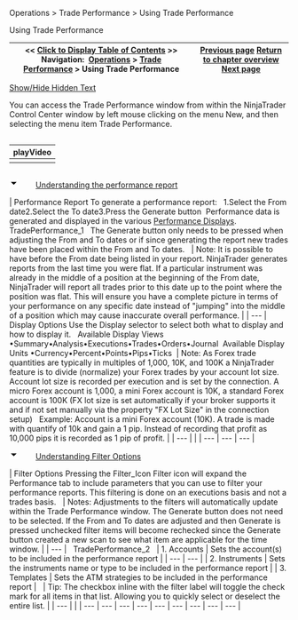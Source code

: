﻿


Operations \> Trade Performance \> Using Trade Performance






















Using Trade Performance







| \<\< [Click to Display Table of Contents](using_trade_performance.md) \>\> **Navigation:**     [Operations](operations-1.md) \> [Trade Performance](trade_performance-1.md) \> Using Trade Performance | [Previous page](trade_performance-1.md) [Return to chapter overview](trade_performance-1.md) [Next page](performance_displays-1.md) |
| --- | --- |




[Show/Hide Hidden Text](javascript:HMToggleExpandAll(!HMAnyToggleOpen()) "Click to open/close expanding sections")









You can access the Trade Performance window from within the NinjaTrader Control Center window by left mouse clicking on the menu New, and then selecting the menu item Trade Performance.


## 




| playVideo |
| --- |
|  |



## 


![tog_minus](tog_minus-1.gif)        [Understanding the performance report](javascript:HMToggle('toggle','UnderstandingThePerformanceReport','UnderstandingThePerformanceReport_ICON'))




| Performance Report To generate a performance report:   1\.Select the From date2\.Select the To date3\.Press the Generate button  Performance data is generated and displayed in the various [Performance Displays](performance_displays-1.md).   TradePerformance_1   The Generate button only needs to be pressed when adjusting the From and To dates or if since generating the report new trades have been placed within the From and To dates.     | Note:  It is possible to have before the From date being listed in your report. NinjaTrader generates reports from the last time you were flat. If a particular instrument was already in the middle of a position at the beginning of the From date, NinjaTrader will report all trades prior to this date up to the point where the position was flat. This will ensure you have a complete picture in terms of your performance on any specific date instead of "jumping" into the middle of a position which may cause inaccurate overall performance. | | --- |      Display Options Use the Display selector to select both what to display and how to display it.   Available Display Views •Summary•Analysis•Executions•Trades•Orders•Journal  Available Display Units •Currency•Percent•Points•Pips•Ticks    | Note: As Forex trade quantities are typically in multiples of 1,000, 10K, and 100K a NinjaTrader feature is to divide (normalize) your Forex trades by your account lot size. Account lot size is recorded per execution and is set by the connection. A micro Forex account is 1,000, a mini Forex account is 10K, a standard Forex account is 100K (FX lot size is set automatically if your broker supports it and if not set manually via the property "FX Lot Size" in the connection setup)   Example: Account is a mini Forex account (10K). A trade is made with quantify of 10k and gain a 1 pip. Instead of recording that profit as 10,000 pips it is recorded as 1 pip of profit. | | --- | |
| --- | --- | --- |



![tog_minus](tog_minus-1.gif)        [Understanding Filter Options](javascript:HMToggle('toggle','UnderstandingFilterOptions','UnderstandingFilterOptions_ICON'))




| Filter Options Pressing the Filter_Icon Filter icon will expand the Performance tab to include parameters that you can use to filter your performance reports. This filtering is done on an executions basis and not a trades basis.      | Notes:  Adjustments to the filters will automatically update within the Trade Performance window. The Generate button does not need to be selected. If the From and To dates are adjusted and then Generate is pressed unchecked filter items will become rechecked since the Generate button created a new scan to see what item are applicable for the time window. | | --- |      TradePerformance_2     | 1\. Accounts | Sets the account(s) to be included in the performance report | | --- | --- | | 2\. Instruments | Sets the instruments name or type to be included in the performance report | | 3\. Templates | Sets the ATM strategies to be included in the performance report |        | Tip: The checkbox inline with the filter label will toggle the check mark for all items in that list. Allowing you to quickly select or deselect the entire list. | | --- | |
| --- | --- | --- | --- | --- | --- | --- | --- | --- |










